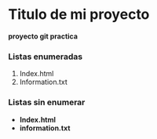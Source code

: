 # Titulo de mi proyecto
**proyecto git practica**

 ### Listas enumeradas   
[//]:# (listas enumeradas)

1. Index.html
2. Information.txt

### Listas sin enumerar 
[//]:# (listas sin enumerar)

* **Index.html**
* **information.txt**
